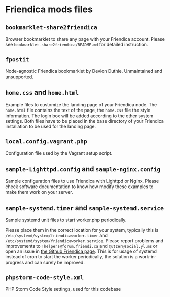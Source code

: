 Friendica mods files
====================

## `bookmarklet-share2friendica`

Browser bookmarklet to share any page with your Friendica account.
Please see `bookmarklet-share2friendica/README.md` for detailed instruction.

## `fpostit`

Node-agnostic Friendica bookmarklet by Devlon Duthie.
Unmaintained and unsupported.

## `home.css` and `home.html`

Example files to customize the landing page of your Friendica node.
The `home.html` file contains the text of the page, the `home.css` file the style information.
The login box will be added according to the other system settings.
Both files have to be placed in the base directory of your Friendica installation to be used for the landing page.

## `local.config.vagrant.php`

Configuration file used by the Vagrant setup script.

## `sample-Lighttpd.config` and `sample-nginx.config`

Sample configuration files to use Friendica with Lighttpd or Nginx.
Please check software documentation to know how modify these examples to make them work on your server.

## `sample-systemd.timer` and `sample-systemd.service`

Sample systemd unit files to start worker.php periodically.

Please place them in the correct location for your system, typically this is `/etc/systemd/system/friendicaworker.timer` and `/etc/systemd/system/friendicaworker.service`.
Please report problems and improvements to `!helpers@forum.friendi.ca` and `@utzer@social.yl.ms` or open an issue in [the Github Friendica page](https://github.com/friendica/friendica/issues).
This is for usage of systemd instead of cron to start the worker periodically, the solution is a work-in-progress and can surely be improved.

## `phpstorm-code-style.xml`

PHP Storm Code Style settings, used for this codebase
